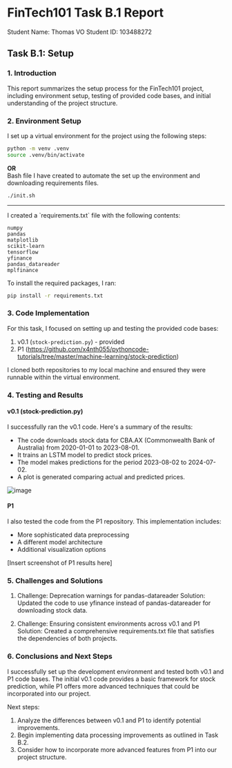 # FinTech101 Task B.1 Report

Student Name: Thomas VO
Student ID: 103488272

## Task B.1: Setup

### 1. Introduction
This report summarizes the setup process for the FinTech101 project, including environment setup, testing of provided code bases, and initial understanding of the project structure.

### 2. Environment Setup

I set up a virtual environment for the project using the following steps:

```bash
python -m venv .venv
source .venv/bin/activate
```

__OR__ <br>
Bash file I have created to automate the set up the environment and downloading requirements files.
```bash
./init.sh
```
<hr>
I created a `requirements.txt` file with the following contents:

```
numpy
pandas
matplotlib
scikit-learn
tensorflow
yfinance
pandas_datareader
mplfinance
```

To install the required packages, I ran:

```bash
pip install -r requirements.txt
```

### 3. Code Implementation

For this task, I focused on setting up and testing the provided code bases:

1. v0.1 (`stock-prediction.py`) - provided
2. P1 (https://github.com/x4nth055/pythoncode-tutorials/tree/master/machine-learning/stock-prediction)

I cloned both repositories to my local machine and ensured they were runnable within the virtual environment.

### 4. Testing and Results

#### v0.1 (stock-prediction.py)

I successfully ran the v0.1 code. Here's a summary of the results:

- The code downloads stock data for CBA.AX (Commonwealth Bank of Australia) from 2020-01-01 to 2023-08-01.
- It trains an LSTM model to predict stock prices.
- The model makes predictions for the period 2023-08-02 to 2024-07-02.
- A plot is generated comparing actual and predicted prices.

![image](https://github.com/user-attachments/assets/f5737221-d461-419b-8b23-93f6ecb02e94)

#### P1

I also tested the code from the P1 repository. This implementation includes:

- More sophisticated data preprocessing
- A different model architecture
- Additional visualization options

[Insert screenshot of P1 results here]

### 5. Challenges and Solutions

1. Challenge: Deprecation warnings for pandas-datareader
   Solution: Updated the code to use yfinance instead of pandas-datareader for downloading stock data.

2. Challenge: Ensuring consistent environments across v0.1 and P1
   Solution: Created a comprehensive requirements.txt file that satisfies the dependencies of both projects.

### 6. Conclusions and Next Steps

I successfully set up the development environment and tested both v0.1 and P1 code bases. The initial v0.1 code provides a basic framework for stock prediction, while P1 offers more advanced techniques that could be incorporated into our project.

Next steps:
1. Analyze the differences between v0.1 and P1 to identify potential improvements.
2. Begin implementing data processing improvements as outlined in Task B.2.
3. Consider how to incorporate more advanced features from P1 into our project structure.